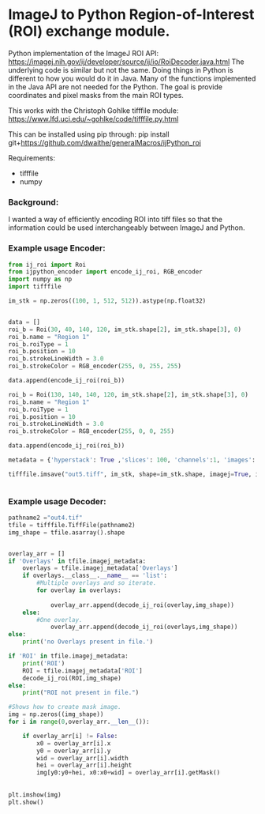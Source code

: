 # ImageJ to Python Region-of-Interest (ROI) exchange module.

Python implementation of the ImageJ ROI API:
https://imagej.nih.gov/ij/developer/source/ij/io/RoiDecoder.java.html
The underlying code is similar but not the same. Doing things in Python is different to how you would do it in Java. Many of the functions implemented in the Java API are not needed for the Python. The goal is provide coordinates and pixel masks from the main ROI types. 

This works with the Christoph Gohlke tifffile module:
https://www.lfd.uci.edu/~gohlke/code/tifffile.py.html

This can be installed using pip through:
pip install git+https://github.com/dwaithe/generalMacros/ijPython_roi

Requirements:
- tifffile
- numpy

### Background:
I wanted a way of efficiently encoding ROI into tiff files so that the information could be used interchangeably between ImageJ and Python.





### Example usage Encoder:
```python
from ij_roi import Roi
from ijpython_encoder import encode_ij_roi, RGB_encoder
import numpy as np
import tifffile

im_stk = np.zeros((100, 1, 512, 512)).astype(np.float32)


data = []
roi_b = Roi(30, 40, 140, 120, im_stk.shape[2], im_stk.shape[3], 0)
roi_b.name = "Region 1"
roi_b.roiType = 1
roi_b.position = 10
roi_b.strokeLineWidth = 3.0
roi_b.strokeColor = RGB_encoder(255, 0, 255, 255)

data.append(encode_ij_roi(roi_b))

roi_b = Roi(130, 140, 140, 120, im_stk.shape[2], im_stk.shape[3], 0)
roi_b.name = "Region 1"
roi_b.roiType = 1
roi_b.position = 10
roi_b.strokeLineWidth = 3.0
roi_b.strokeColor = RGB_encoder(255, 0, 0, 255)

data.append(encode_ij_roi(roi_b))

metadata = {'hyperstack': True ,'slices': 100, 'channels':1, 'images': 100, 'ImageJ': '1.52g', 'Overlays':data , 'loop': False}

tifffile.imsave("out5.tiff", im_stk, shape=im_stk.shape, imagej=True, ijmetadata=metadata)



```


### Example usage Decoder:
```python
pathname2 ="out4.tif"
tfile = tifffile.TiffFile(pathname2)
img_shape = tfile.asarray().shape


overlay_arr = []
if 'Overlays' in tfile.imagej_metadata:
    overlays = tfile.imagej_metadata['Overlays']
    if overlays.__class__.__name__ == 'list':
        #Multiple overlays and so iterate.
        for overlay in overlays:
            
            overlay_arr.append(decode_ij_roi(overlay,img_shape))
    else:
        #One overlay.
            overlay_arr.append(decode_ij_roi(overlays,img_shape))
else:
    print('no Overlays present in file.')

if 'ROI' in tfile.imagej_metadata:
    print('ROI')
    ROI = tfile.imagej_metadata['ROI']
    decode_ij_roi(ROI,img_shape)
else:
    print("ROI not present in file.")

#Shows how to create mask image.
img = np.zeros((img_shape))
for i in range(0,overlay_arr.__len__()):

    if overlay_arr[i] != False:
        x0 = overlay_arr[i].x
        y0 = overlay_arr[i].y
        wid = overlay_arr[i].width
        hei = overlay_arr[i].height
        img[y0:y0+hei, x0:x0+wid] = overlay_arr[i].getMask()
   
    
plt.imshow(img)
plt.show()

        
        
```
   
